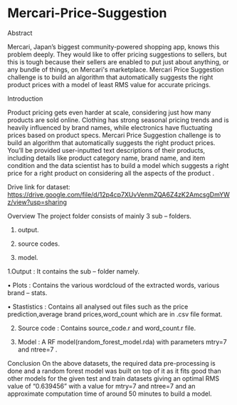 # Mercari-Price-Suggestion

Abstract

Mercari, Japan’s biggest community-powered shopping app, knows this problem deeply. They would like to offer pricing suggestions to sellers, but this is tough because their sellers are enabled to put just about anything, or any bundle of things, on Mercari's marketplace.
Mercari Price Suggestion challenge is to build an algorithm that automatically suggests the right product prices with a model of least RMS value for accurate pricings.


Introduction

Product pricing gets even harder at scale, considering just how many products are sold online. Clothing has strong seasonal pricing trends and is heavily influenced by brand names, while electronics have fluctuating prices based on product specs.
Mercari Price Suggestion challenge is to build an algorithm that automatically suggests the right product prices. You’ll be provided user-inputted text descriptions of their products, including details like product category name, brand name, and item condition and the data scientist has to build a model which suggests a right price for a right product on considering all the aspects of the product .

Drive link for dataset: https://drive.google.com/file/d/12p4cp7XUvVenmZQA6Z4zK2AmcsgDmYWz/view?usp=sharing
 
Overview
The project folder consists of mainly 3 sub – folders.

1. output.

2. source codes.

3. model.

1.Output : It contains the sub – folder namely.

• Plots : Contains the various wordcloud of the extracted words, various brand – stats. 

• Stastistics : Contains all analysed out files such as the price prediction,average brand prices,word_count which are in .csv file format.

2. Source code : Contains source_code.r and word_count.r file.

3. Model : A RF model(random_forest_model.rda) with parameters mtry=7 and ntree=7 .

Conclusion
On the above datasets, the required data pre-processing is done and a random forest model was built on top of it as it fits good than other models for the given test and train datasets giving an optimal RMS value of “0.639456” with a value for mtry=7 and ntree=7 and an approximate computation time of around 50 minutes to build a model.



